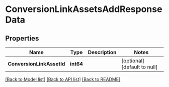 # ConversionLinkAssetsAddResponseData

## Properties
Name | Type | Description | Notes
------------ | ------------- | ------------- | -------------
**ConversionLinkAssetId** | **int64** |  | [optional] [default to null]

[[Back to Model list]](../README.md#documentation-for-models) [[Back to API list]](../README.md#documentation-for-api-endpoints) [[Back to README]](../README.md)


